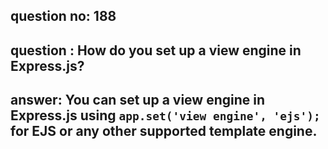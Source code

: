 
      
## question no: 188

## question : How do you set up a view engine in Express.js?

## answer: You can set up a view engine in Express.js using `app.set('view engine', 'ejs');` for EJS or any other supported template engine.
      